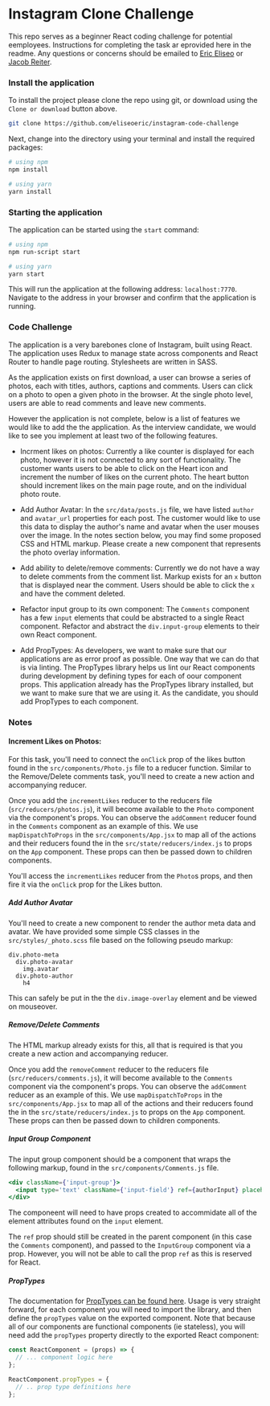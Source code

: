 # Instagram Clone Challenge

This repo serves as a beginner React coding challenge for potential eemployees.
Instructions for completing the task ar eprovided here in the readme. Any questions or
concerns should be emailed to [Eric Eliseo](mailto:eric.eliseomartin@sosi.com) or [Jacob Reiter](jacob.reiter@sosi.com).

### Install the application

To install the project please clone the repo using git, or download using the `Clone or download` button above.

```bash
git clone https://github.com/eliseoeric/instagram-code-challenge
```

Next, change into the directory using your terminal and install the required packages:

```bash
# using npm
npm install

# using yarn
yarn install
```

### Starting the application

The application can be started using the `start` command:

```bash
# using npm
npm run-script start

# using yarn
yarn start
```

This will run the application at the following address: `localhost:7770`. Navigate to the address in your
browser and confirm that the application is running.

### Code Challenge

The application is a very barebones clone of Instagram, built using React. The application uses Redux to manage
state across components and React Router to handle page routing. Stylesheets are written in SASS.

As the application exists on first download, a user can browse a series of photos, each with titles, authors, captions and comments.
Users can click on a photo to open a given photo in the browser. At the single photo level, users are able to read comments and leave new comments.

However the application is not complete, below is a list of features we would like to add the the application. As the interview candidate,
we would like to see you implement at least two of the following features.

- Incrment likes on photos: Currently a like counter is displayed for each photo, however it is not connected to any sort of functionality.
  The customer wants users to be able to click on the Heart icon and increment the number of likes on the current photo. The heart button should
  increment likes on the main page route, and on the individual photo route.

- Add Author Avatar: In the `src/data/posts.js` file, we have listed `author` and `avatar_url` properties for each post. The customer would like to use this data to
  display the author's name and avatar when the user mouses over the image. In the notes section below, you may find some proposed CSS and HTML markup. Please create
  a new component that represents the photo overlay information.

- Add ability to delete/remove comments: Currently we do not have a way to delete comments from the comment list. Markup exists for an `x` button that is displayed
  near the comment. Users should be able to click the `x` and have the comment deleted.

- Refactor input group to its own component: The `Comments` component has a few `input` elements that could be abstracted to a single React component. Refactor and abstract
  the `div.input-group` elements to their own React component.

- Add PropTypes: As developers, we want to make sure that our applications are as error proof as possible. One way that we can do that is via linting.
  The PropTypes library helps us lint our React components during development by defining types for each of oour component props. This application already
  has the PropTypes library installed, but we want to make sure that we are using it. As the candidate, you should add PropTypes to each component.

### Notes

#### Increment Likes on Photos: 

For this task, you'll need to connect the `onClick` prop of the likes button found in the `src/components/Photo.js` file to a reducer function. Similar to the
Remove/Delete comments task, you'll need to create a new action and accompanying reducer. 

Once you add the `incrementLikes` reducer to the reducers file (`src/reducers/photos.js`), it will become available to the `Photo` component
via the component's props. You can observe the `addComment` reducer found in the `Comments` component as an example of this. We use `mapDispatchToProps` in the `src/components/App.jsx`
to map all of the actions and their reducers found the in the `src/state/reducers/index.js` to props on the `App` component. These props can then be passed down
to children components.

You'll access the `incrementLikes` reducer from the `Photo`s props, and then fire it via the `onClick` prop for the Likes button.


##### Add Author Avatar

You'll need to create a new component to render the author meta data and avatar. We have provided some simple CSS classes in the `src/styles/_photo.scss` file
based on the following pseudo markup:

```
div.photo-meta
  div.photo-avatar
    img.avatar
  div.photo-author
    h4
```

This can safely be put in the the `div.image-overlay` element and be viewed on mouseover.

##### Remove/Delete Comments

The HTML markup already exists for this, all that is required is that you create a new action and accompanying reducer.

Once you add the `removeComment` reducer to the reducers file (`src/reducers/comments.js`), it will become available to the
`Comments` component via the component's props. You can observe the `addComment` reducer as an example of this. We use `mapDispatchToProps` in the `src/components/App.jsx`
to map all of the actions and their reducers found the in the `src/state/reducers/index.js` to props on the `App` component. These props can then be passed down
to children components.

##### Input Group Component

The input group component should be a component that wraps the following markup, found in the `src/components/Comments.js` file.

```jsx
<div className={'input-group'}>
  <input type='text' className={'input-field'} ref={authorInput} placeholder='author' />
</div>
```

The componeent will need to have props created to accommidate all of the element attributes found on the `input` element.

The `ref` prop should still be created in the parent component (in this case the `Comments` component), and passed to the
`InputGroup` component via a prop. However, you will not be able to call the prop `ref` as this is reserved for React.

##### PropTypes

The documentation for [PropTypes can be found here](https://www.npmjs.com/package/prop-types). Usage is very straight forward, for
each component you will need to import the library, and then define the `propTypes` value on the exported component. Note that
because all of our components are functional components (ie stateless), you will need add the `propTypes` property directly to the
exported React component:

```jsx
const ReactComponent = (props) => {
  // ... component logic here
};

ReactComponent.propTypes = {
  // .. prop type definitions here
};
```
